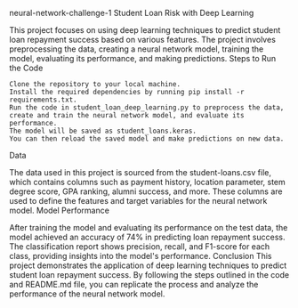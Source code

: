 neural-network-challenge-1
Student Loan Risk with Deep Learning

This project focuses on using deep learning techniques to predict student loan repayment success based on various features. The project involves preprocessing the data, creating a neural network model, training the model, evaluating its performance, and making predictions.
Steps to Run the Code

    Clone the repository to your local machine.
    Install the required dependencies by running pip install -r requirements.txt.
    Run the code in student_loan_deep_learning.py to preprocess the data, create and train the neural network model, and evaluate its performance.
    The model will be saved as student_loans.keras.
    You can then reload the saved model and make predictions on new data.

Data

The data used in this project is sourced from the student-loans.csv file, which contains columns such as payment history, location parameter, stem degree score, GPA ranking, alumni success, and more. These columns are used to define the features and target variables for the neural network model.
Model Performance

After training the model and evaluating its performance on the test data, the model achieved an accuracy of 74% in predicting loan repayment success. The classification report shows precision, recall, and F1-score for each class, providing insights into the model's performance.
Conclusion
This project demonstrates the application of deep learning techniques to predict student loan repayment success. By following the steps outlined in the code and README.md file, you can replicate the process and analyze the performance of the neural network model.
